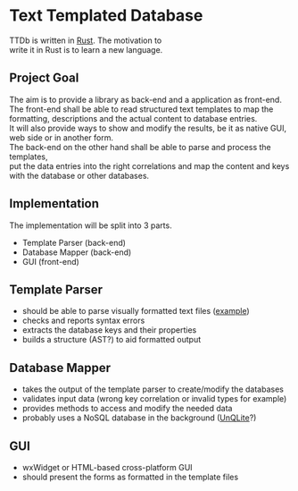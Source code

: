 # Text Templated Database

TTDb is written in [Rust](https://www.rust-lang.org). The motivation to   
write it in Rust is to learn a new language.

## Project Goal

The aim is to provide a library as back-end and a application as front-end.  
The front-end shall be able to read structured text templates to map the  
formatting, descriptions and the actual content to database entries.  
It will also provide ways to show and modify the results, be it as native GUI,  
web side or in another form.  
The back-end on the other hand shall be able to parse and process the templates,  
put the data entries into the right correlations and map the content and keys  
with the database or other databases.  

## Implementation

The implementation will be split into 3 parts.  
 - Template Parser (back-end)
 - Database Mapper (back-end)
 - GUI (front-end)

## Template Parser

 - should be able to parse visually formatted text files ([example](doc/example.tt))
 - checks and reports syntax errors
 - extracts the database keys and their properties
 - builds a structure (AST?) to aid formatted output

## Database Mapper

 - takes the output of the template parser to create/modify the databases
 - validates input data (wrong key correlation or invalid types for example)
 - provides methods to access and modify the needed data
 - probably uses a NoSQL database in the background ([UnQLite](https://unqlite.org/)?)

## GUI

 - wxWidget or HTML-based cross-platform GUI
 - should present the forms as formatted in the template files
